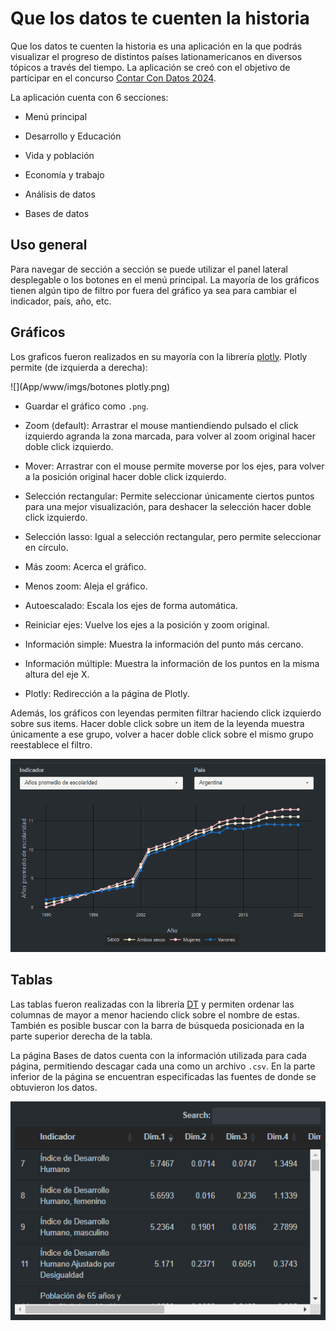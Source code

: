 # Que los datos te cuenten la historia

Que los datos te cuenten la historia es una aplicación en la que podrás visualizar el progreso de distintos países lationamericanos en diversos tópicos a través del tiempo. La aplicación se creó con el objetivo de participar en el concurso [Contar Con Datos 2024](https://udesa.edu.ar/contarcondatos).

La aplicación cuenta con 6 secciones: 

- Menú principal

- Desarrollo y Educación

- Vida y población

- Economía y trabajo

- Análisis de datos

- Bases de datos


## Uso general

Para navegar de sección a sección se puede utilizar el panel lateral desplegable o los botones en el menú principal. La mayoría de los gráficos tienen algún tipo de filtro por fuera del gráfico ya sea para cambiar el indicador, país, año, etc.

## Gráficos

Los graficos fueron realizados en su mayoría con la librería [plotly](https://plotly.com/r/). Plotly permite (de izquierda a derecha):

![](App/www/imgs/botones plotly.png)


- Guardar el gráfico como `.png`.

- Zoom (default): Arrastrar el mouse mantiendiendo pulsado el click izquierdo agranda la zona marcada, para volver al zoom original hacer doble click izquierdo.

- Mover: Arrastrar con el mouse permite moverse por los ejes, para volver a la posición original hacer doble click izquierdo.

- Selección rectangular: Permite seleccionar únicamente ciertos puntos para una mejor visualización, para deshacer la selección hacer doble click izquierdo.

- Selección lasso: Igual a selección rectangular, pero permite seleccionar en círculo.

- Más zoom: Acerca el gráfico.

- Menos zoom: Aleja el gráfico.

- Autoescalado: Escala los ejes de forma automática.

- Reiniciar ejes: Vuelve los ejes a la posición y zoom original.

- Información simple: Muestra la información del punto más cercano.

- Información múltiple: Muestra la información de los puntos en la misma altura del eje X.

- Plotly: Redirección a la página de Plotly.

Además, los gráficos con leyendas permiten filtrar haciendo click izquierdo sobre sus items. Hacer doble click sobre un item de la leyenda muestra únicamente a ese grupo, volver a hacer doble click sobre el mismo grupo reestablece el filtro.

![](App/www/imgs/Animation.gif)

## Tablas

Las tablas fueron realizadas con la librería [DT](https://rstudio.github.io/DT/) y permiten ordenar las columnas de mayor a menor haciendo click sobre el nombre de estas. También es posible buscar con la barra de búsqueda posicionada en la parte superior derecha de la tabla.

La página Bases de datos cuenta con la información utilizada para cada página, permitiendo descagar cada una como un archivo `.csv`. En la parte inferior de la página se encuentran especificadas las fuentes de donde se obtuvieron los datos. 

![](App/www/imgs/tablas.gif)